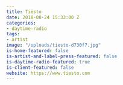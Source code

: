 ```yaml
---
title: Tiësto
date: 2018-08-24 15:33:00 Z
categories:
- daytime-radio
tags:
- artist
image: "/uploads/tiesto-d730f7.jpg"
is-home-featured: false
is-artist-and-label-press-featured: false
is-daytime-radio-featured: true
is-client-featured: false
website: https://www.tiesto.com
---
```


